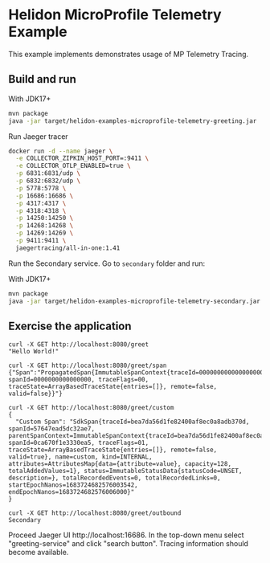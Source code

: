 # Helidon MicroProfile Telemetry Example

This example implements demonstrates usage of MP Telemetry Tracing.

## Build and run

With JDK17+
```bash
mvn package
java -jar target/helidon-examples-microprofile-telemetry-greeting.jar
```

Run Jaeger tracer

```bash
docker run -d --name jaeger \
  -e COLLECTOR_ZIPKIN_HOST_PORT=:9411 \
  -e COLLECTOR_OTLP_ENABLED=true \
  -p 6831:6831/udp \
  -p 6832:6832/udp \
  -p 5778:5778 \
  -p 16686:16686 \
  -p 4317:4317 \
  -p 4318:4318 \
  -p 14250:14250 \
  -p 14268:14268 \
  -p 14269:14269 \
  -p 9411:9411 \
  jaegertracing/all-in-one:1.41
```

Run the Secondary service. Go to `secondary` folder and run:

With JDK17+
```bash
mvn package
java -jar target/helidon-examples-microprofile-telemetry-secondary.jar
```

## Exercise the application

```
curl -X GET http://localhost:8080/greet
"Hello World!"

curl -X GET http://localhost:8080/greet/span
{"Span":"PropagatedSpan{ImmutableSpanContext{traceId=00000000000000000000000000000000, spanId=0000000000000000, traceFlags=00, traceState=ArrayBasedTraceState{entries=[]}, remote=false, valid=false}}"}

curl -X GET http://localhost:8080/greet/custom
{
  "Custom Span": "SdkSpan{traceId=bea7da56d1fe82400af8ec0a8adb370d, spanId=57647ead5dc32ae7, parentSpanContext=ImmutableSpanContext{traceId=bea7da56d1fe82400af8ec0a8adb370d, spanId=0ca670f1e3330ea5, traceFlags=01, traceState=ArrayBasedTraceState{entries=[]}, remote=false, valid=true}, name=custom, kind=INTERNAL, attributes=AttributesMap{data={attribute=value}, capacity=128, totalAddedValues=1}, status=ImmutableStatusData{statusCode=UNSET, description=}, totalRecordedEvents=0, totalRecordedLinks=0, startEpochNanos=1683724682576003542, endEpochNanos=1683724682576006000}"
}

curl -X GET http://localhost:8080/greet/outbound   
Secondary    

```

Proceed Jaeger UI http://localhost:16686. In the top-down menu select "greeting-service" and click "search button". Tracing information should become available.